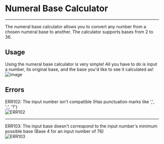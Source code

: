 # Numeral Base Calculator

------------------------------------------------------------------------

The numeral base calculator allows you to convert any number from a chosen numeral base to another. The calculator supports bases from 2 to 36.

## Usage  

Using the numeral base calculator is very simple! All you have to do is input a number, its original base, and the base you'd like to see it calculated as!  
![image](https://user-images.githubusercontent.com/55959375/120174973-fd95a580-c205-11eb-872b-bd59152b4810.png)

## Errors

ERR102: The input number isn't compatible (Has punctuation marks like ',', ';', '?')  
![ERR102](https://user-images.githubusercontent.com/55959375/120174428-60d30800-c205-11eb-9917-34d911bd714d.PNG)  

-------

ERR103: The input base doesn't correspond to the input number's minimum possible base (Base 4 for an input number of 76)  
![ERR103](https://user-images.githubusercontent.com/55959375/120174462-692b4300-c205-11eb-9212-785d4583f089.PNG)  
